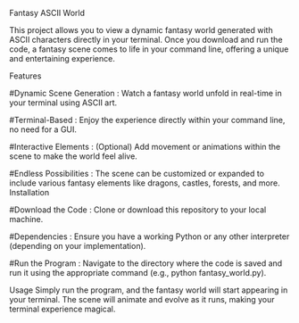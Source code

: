 

Fantasy ASCII World


This project allows you to view a dynamic fantasy world generated with ASCII characters directly in your terminal. Once you download and run the code, a fantasy scene comes to life in your command line, offering a unique and entertaining experience.

Features

#Dynamic Scene Generation : Watch a fantasy world unfold in real-time in your terminal using ASCII art.

#Terminal-Based : Enjoy the experience directly within your command line, no need for a GUI.

#Interactive Elements : (Optional) Add movement or animations within the scene to make the world feel alive.

#Endless Possibilities : The scene can be customized or expanded to include various fantasy elements like dragons, castles, forests, and more.
Installation

#Download the Code : Clone or download this repository to your local machine.

#Dependencies : Ensure you have a working Python or any other interpreter (depending on your implementation).

#Run the Program : Navigate to the directory where the code is saved and run it using the appropriate command (e.g., python fantasy_world.py).

Usage
Simply run the program, and the fantasy world will start appearing in your terminal.
The scene will animate and evolve as it runs, making your terminal experience magical.
